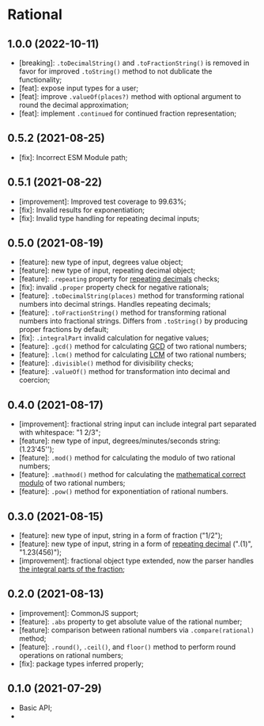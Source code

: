 # Rational

## 1.0.0 (2022-10-11)

- [breaking]: `.toDecimalString()` and `.toFractionString()` is removed in favor for improved `.toString()` method to not dublicate the functionality;
- [feat]: expose input types for a user;
- [feat]: improve `.valueOf(places?)` method with optional argument to round the decimal approximation;
- [feat]: implement `.continued` for continued fraction representation;

## 0.5.2 (2021-08-25)

- [fix]: Incorrect ESM Module path;

## 0.5.1 (2021-08-22)

- [improvement]: Improved test coverage to 99.63%;
- [fix]: Invalid results for exponentiation;
- [fix]: Invalid type handling for repeating decimal inputs;

## 0.5.0 (2021-08-19)

- [feature]: new type of input, degrees value object;
- [feature]: new type of input, repeating decimal object;
- [feature]: `.repeating` property for [repeating decimals](https://en.wikipedia.org/wiki/Repeating_decimal) checks;
- [fix]: invalid `.proper` property check for negative rationals;
- [feature]: `.toDecimalString(places)` method for transforming rational numbers into decimal strings. Handles repeating decimals;
- [feature]: `.toFractionString()` method for transforming rational numbers into fractional strings. Differs from `.toString()` by producing proper fractions by default;
- [fix]: `.integralPart` invalid calculation for negative values;
- [feature]: `.gcd()` method for calculating [GCD](https://en.wikipedia.org/wiki/Greatest_common_divisor) of two rational numbers;
- [feature]: `.lcm()` method for calculating [LCM](https://en.wikipedia.org/wiki/Least_common_multiple) of two rational numbers;
- [feature]: `.divisible()` method for divisibility checks;
- [feature]: `.valueOf()` method for transformation into decimal and coercion;

## 0.4.0 (2021-08-17)

- [improvement]: fractional string input can include integral part separated with whitespace: "1 2/3";
- [feature]: new type of input, degrees/minutes/seconds string: (1.23'45'');
- [feature]: `.mod()` method for calculating the modulo of two rational numbers;
- [feature]: `.mathmod()` method for calculating the [mathematical correct modulo](https://en.wikipedia.org/wiki/Modulo_(mathematics)) of two rational numbers;
- [feature]: `.pow()` method for exponentiation of rational numbers.

## 0.3.0 (2021-08-15)

- [feature]: new type of input, string in a form of fraction ("1/2");
- [feature]: new type of input, string in a form of [repeating decimal](https://en.wikipedia.org/wiki/Repeating_decimal) (".(1)", "1.23(456)");
- [improvement]: fractional object type extended, now the parser handles [the integral parts of the fraction](https://github.com/EricRovell/rational#supported-input);

## 0.2.0 (2021-08-13)

- [improvement]: CommonJS support;
- [feature]: `.abs` property to get absolute value of the rational number;
- [feature]: comparison between rational numbers via `.compare(rational)` method;
- [feature]: `.round()`, `.ceil()`, and `floor()` method to perform round operations on rational numbers;
- [fix]: package types inferred properly;

## 0.1.0 (2021-07-29)

- Basic API;
-